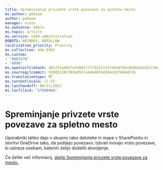 ```yaml
---
title: Spreminjanje privzete vrste povezave za spletno mesto
ms.author: pebaum
author: pebaum
manager: scotv
ms.audience: Admin
ms.topic: article
ms.service: o365-administration
ROBOTS: NOINDEX, NOFOLLOW
localization_priority: Priority
ms.collection: Adm_O365
ms.custom:
- "9002578"
- "4996"
ms.openlocfilehash: d01f91a4b5fefd881f71f92321537d938fdb1850bb5b163738e4322312d7f02b
ms.sourcegitcommit: 920051182781bd97ce4d4d6fbd268cb37b84d239
ms.translationtype: MT
ms.contentlocale: sl-SI
ms.lasthandoff: 08/11/2021
ms.locfileid: "57898984"
---
```

# <a name="change-the-default-link-type-for-a-site"></a>Spreminjanje privzete vrste povezave za spletno mesto

Uporabniki lahko dajo v skupno rabo datoteke in mape v SharePointu in storitvi OneDrive tako, da pošljejo povezavo. Izbrati morajo vrsto povezave, ki ustreza osebam, katerim želijo dodeliti dovoljenje.

Če želite več informacij, [glejte Spreminjanje privzete vrste povezave za mesto.](https://docs.microsoft.com/sharepoint/change-default-sharing-link)
